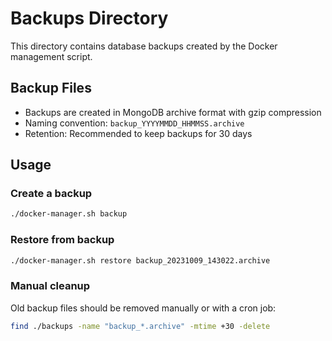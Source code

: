 # Backups Directory

This directory contains database backups created by the Docker management script.

## Backup Files
- Backups are created in MongoDB archive format with gzip compression
- Naming convention: `backup_YYYYMMDD_HHMMSS.archive`
- Retention: Recommended to keep backups for 30 days

## Usage

### Create a backup
```bash
./docker-manager.sh backup
```

### Restore from backup
```bash
./docker-manager.sh restore backup_20231009_143022.archive
```

### Manual cleanup
Old backup files should be removed manually or with a cron job:
```bash
find ./backups -name "backup_*.archive" -mtime +30 -delete
```